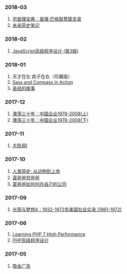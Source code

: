 ### 2018-03

1. [穷查理宝典：查理·芒格智慧箴言录](https://book.douban.com/subject/26831789/)
1. [未来简史](https://book.douban.com/subject/26943161/)[笔记](./src/books/management/未来简史/)

### 2018-02

1. [JavaScript高级程序设计 (第3版)](https://book.douban.com/subject/10546125/)

### 2018-01

1. 天才在左 疯子在右（珍藏版）
1. [Sass and Compass in Action](https://book.douban.com/subject/6732187/)
1. [圣经的故事](https://book.douban.com/subject/26743667/)


### 2017-12

1. [激荡三十年：中国企业1978-2008(上)](https://book.douban.com/subject/1970428/)
1. [激荡三十年：中国企业1978-2008(下)](https://book.douban.com/subject/2380307/)

### 2017-11

1. [大败局Ⅰ](https://book.douban.com/subject/6526032/)

### 2017-10

1. [人类简史: 从动物到上帝](https://book.douban.com/subject/25985021/)
1. [富爸爸穷爸爸](https://book.douban.com/subject/25816940/)
1. [富爸爸如何创办自己的公司](https://book.douban.com/subject/25816940/)

### 2017-09

1. [光荣与梦想4：1932-1972年美国社会实录 (1961-1972)](https://book.douban.com/subject/26314952/)

### 2017-06

1. [Learning PHP 7 High Performance](https://book.douban.com/subject/26894188/)
1. [PHP高级程序设计](https://book.douban.com/subject/3765462/)

### 2017-05

1. [吸金广告](https://book.douban.com/subject/25958166/)
